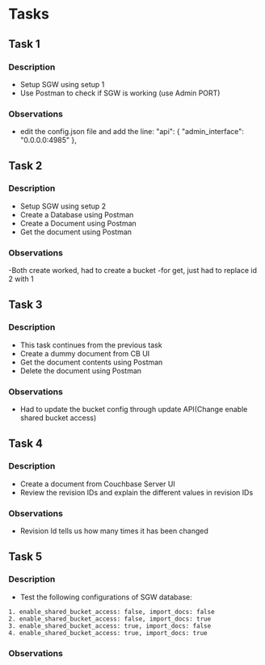 # Tasks

## Task 1

### Description

- Setup SGW using setup 1
- Use Postman to check if SGW is working (use Admin PORT)

### Observations

- edit the config.json file and add the line:
  "api": {
      "admin_interface": "0.0.0.0:4985"
    },  


## Task 2

### Description

- Setup SGW using setup 2
- Create a Database using Postman
- Create a Document using Postman
- Get the document using Postman

### Observations

-Both create worked, had to create a bucket
-for get, just had to replace id 2 with 1

## Task 3

### Description

- This task continues from the previous task
- Create a dummy document from CB UI
- Get the document contents using Postman
- Delete the document using Postman

### Observations
- Had to update the bucket config through update API(Change enable shared bucket access)

## Task 4

### Description

- Create a document from Couchbase Server UI
- Review the revision IDs and explain the different values in revision IDs

### Observations
- Revision Id tells us how many times it has been changed

## Task 5

### Description

- Test the following configurations of SGW database:

```
1. enable_shared_bucket_access: false, import_docs: false
2. enable_shared_bucket_access: false, import_docs: true
3. enable_shared_bucket_access: true, import_docs: false
4. enable_shared_bucket_access: true, import_docs: true
```

### Observations
